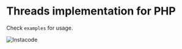 # Threads implementation for PHP

Check `examples` for usage. 

![Instacode](http://instacod.es/file/68959)
